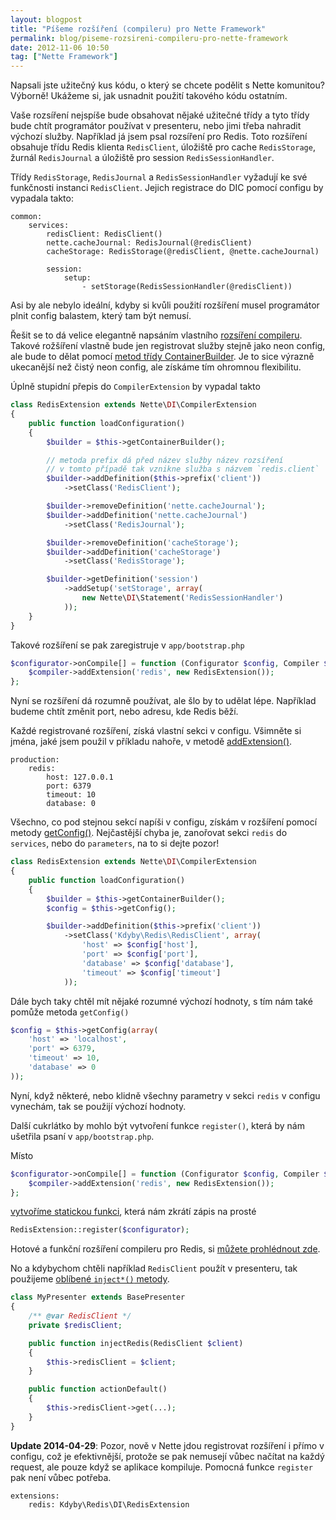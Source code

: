 ```yaml
---
layout: blogpost
title: "Píšeme rozšíření (compileru) pro Nette Framework"
permalink: blog/piseme-rozsireni-compileru-pro-nette-framework
date: 2012-11-06 10:50
tag: ["Nette Framework"]
---
```


Napsali jste užitečný kus kódu, o který se chcete podělit s Nette komunitou? Výborně! Ukážeme si, jak usnadnit použití takového kódu ostatním.

Vaše rozsíření nejspíše bude obsahovat nějaké užitečné třídy a tyto třídy bude chtít programátor používat v presenteru, nebo jimi třeba nahradit výchozí služby. Například já jsem psal rozsíření pro Redis. Toto rozšíření obsahuje třídu Redis klienta `RedisClient`, úložiště pro cache `RedisStorage`, žurnál `RedisJournal` a úložiště pro session `RedisSessionHandler`.

Třídy `RedisStorage`, `RedisJournal` a `RedisSessionHandler` vyžadují ke své funkčnosti instanci `RedisClient`. Jejich registrace do DIC pomocí configu by vypadala takto:


~~~ neon
common:
	services:
		redisClient: RedisClient()
		nette.cacheJournal: RedisJournal(@redisClient)
		cacheStorage: RedisStorage(@redisClient, @nette.cacheJournal)

		session:
			setup:
				- setStorage(RedisSessionHandler(@redisClient))
~~~


Asi by ale nebylo ideální, kdyby si kvůli použití rozšíření musel programátor plnit config balastem, který tam být nemusí.

Řešit se to dá velice elegantně napsáním vlastního [rozsíření compileru](http://doc.nette.org/cs/di-extensions). Takové rožšíření vlastně bude jen registrovat služby stejně jako neon config, ale bude to dělat pomocí [metod třídy ContainerBuilder](http://api.kdyby.org/class-Nette.DI.ContainerBuilder.html). Je to sice výrazně ukecanější než čistý neon config, ale získáme tím ohromnou flexibilitu.

Úplně stupidní přepis do `CompilerExtension` by vypadal takto


~~~ php
class RedisExtension extends Nette\DI\CompilerExtension
{
	public function loadConfiguration()
	{
		$builder = $this->getContainerBuilder();

		// metoda prefix dá před název služby název rozsíření
		// v tomto případě tak vznikne služba s názvem `redis.client`
		$builder->addDefinition($this->prefix('client'))
			->setClass('RedisClient');

		$builder->removeDefinition('nette.cacheJournal');
		$builder->addDefinition('nette.cacheJournal')
			->setClass('RedisJournal');

		$builder->removeDefinition('cacheStorage');
		$builder->addDefinition('cacheStorage')
			->setClass('RedisStorage');

		$builder->getDefinition('session')
			->addSetup('setStorage', array(
				new Nette\DI\Statement('RedisSessionHandler')
			));
	}
}
~~~


Takové rozšíření se pak zaregistruje v `app/bootstrap.php`


~~~ php
$configurator->onCompile[] = function (Configurator $config, Compiler $compiler) {
	$compiler->addExtension('redis', new RedisExtension());
};
~~~


Nyní se rozšíření dá rozumně používat, ale šlo by to udělat lépe. Například budeme chtít změnit port, nebo adresu, kde Redis běží.

Každé registrované rozšíření, získá vlastní sekci v configu. Všimněte si jména, jaké jsem použil v příkladu nahoře, v metodě [addExtension()](http://api.kdyby.org/class-Nette.DI.Compiler.html#_addExtension).

~~~ neon
production:
	redis:
		host: 127.0.0.1
		port: 6379
		timeout: 10
		database: 0
~~~

Všechno, co pod stejnou sekcí napíši v configu, získám v rozšíření pomocí metody [getConfig()](http://api.kdyby.org/class-Nette.DI.CompilerExtension.html#_getConfig). Nejčastější chyba je, zanořovat sekci `redis` do `services`, nebo do `parameters`, na to si dejte pozor!

~~~ php
class RedisExtension extends Nette\DI\CompilerExtension
{
	public function loadConfiguration()
	{
		$builder = $this->getContainerBuilder();
		$config = $this->getConfig();

		$builder->addDefinition($this->prefix('client'))
			->setClass('Kdyby\Redis\RedisClient', array(
				'host' => $config['host'],
				'port' => $config['port'],
				'database' => $config['database'],
				'timeout' => $config['timeout']
			));
~~~

Dále bych taky chtěl mít nějaké rozumné výchozí hodnoty, s tím nám také pomůže metoda `getConfig()`

~~~ php
$config = $this->getConfig(array(
	'host' => 'localhost',
	'port' => 6379,
	'timeout' => 10,
	'database' => 0
));
~~~

Nyní, když některé, nebo klidně všechny parametry v sekci `redis` v configu vynechám, tak se použijí výchozí hodnoty.

Další cukrlátko by mohlo být vytvoření funkce `register()`, která by nám ušetřila psaní v `app/bootstrap.php`.

Místo

~~~ php
$configurator->onCompile[] = function (Configurator $config, Compiler $compiler) {
	$compiler->addExtension('redis', new RedisExtension());
};
~~~

[vytvoříme statickou funkci](https://github.com/Kdyby/Redis/blob/1df4d84a599e883255e76e53e6e1468ade127e25/src/Kdyby/Redis/DI/RedisExtension.php#L173-L181), která nám zkrátí zápis na prosté

~~~ php
RedisExtension::register($configurator);
~~~

Hotové a funkční rozšíření compileru pro Redis, si [můžete prohlédnout zde](https://github.com/Kdyby/Redis/blob/1df4d84a599e883255e76e53e6e1468ade127e25/src/Kdyby/Redis/DI/RedisExtension.php).

No a kdybychom chtěli například `RedisClient` použít v presenteru, tak použijeme [oblíbené `inject*()` metody](http://pla.nette.org/cs/inject-autowire).

~~~ php
class MyPresenter extends BasePresenter
{
	/** @var RedisClient */
	private $redisClient;

	public function injectRedis(RedisClient $client)
	{
		$this->redisClient = $client;
	}

	public function actionDefault()
	{
		$this->redisClient->get(...);
	}
}
~~~


**Update 2014-04-29**: Pozor, nově v Nette jdou registrovat rozšíření i přímo v configu, což je efektivnější, protože se pak nemusejí vůbec načítat na každý request, ale pouze když se aplikace kompiluje.
Pomocná funkce `register` pak není vůbec potřeba.

~~~ neon
extensions:
	redis: Kdyby\Redis\DI\RedisExtension
~~~
